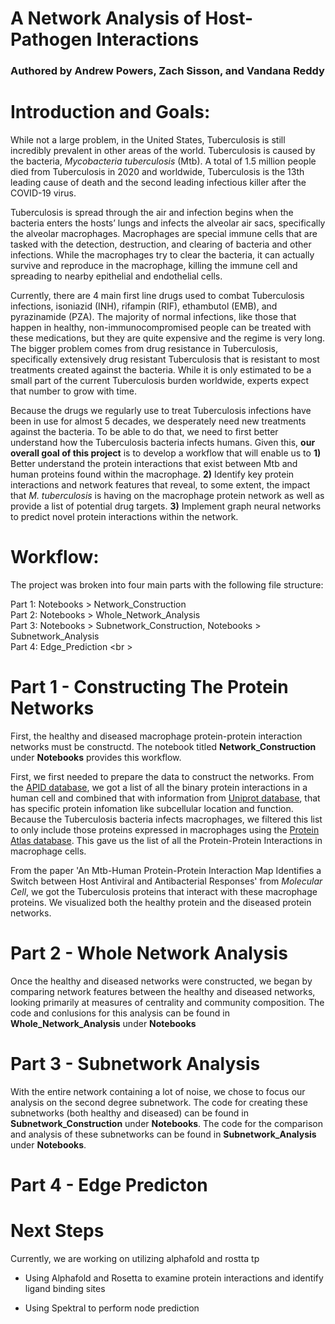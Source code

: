 # **A Network Analysis of Host-Pathogen Interactions**
### Authored by Andrew Powers, Zach Sisson, and Vandana Reddy

# Introduction and Goals:
While not a large problem, in the United States, Tuberculosis is still incredibly prevalent in other areas of the world. Tuberculosis is caused by the bacteria, *Mycobacteria tuberculosis* (Mtb). A total of 1.5 million people died from Tuberculosis in 2020 and worldwide, Tuberculosis is the 13th leading cause of death and the second leading infectious killer after the COVID-19 virus. 

Tuberculosis is spread through the air and infection begins when the bacteria enters the hosts’ lungs and infects the alveolar air sacs, specifically the alveolar macrophages. Macrophages are special immune cells that are tasked with the detection, destruction, and clearing of bacteria and other infections. While the macrophages try to clear the bacteria, it can actually survive and reproduce in the macrophage, killing the immune cell and spreading to nearby epithelial and endothelial cells. 

Currently, there are 4 main first line drugs used to combat Tuberculosis infections, isoniazid (INH), rifampin (RIF), ethambutol (EMB), and pyrazinamide (PZA). The majority of normal infections, like those that happen in healthy, non-immunocompromised people can be treated with these medications, but they are quite expensive and the regime is very long. The bigger problem comes from drug resistance in Tuberculosis, specifically extensively drug resistant Tuberculosis that is resistant to most treatments created against the bacteria. While it is only estimated to be a small part of the current Tuberculosis burden worldwide, experts expect that number to grow with time. 

Because the drugs we regularly use to treat Tuberculosis infections have been in use for almost 5 decades, we desperately need new treatments against the bacteria. To be able to do that, we need to first better understand how the Tuberculosis bacteria infects humans. Given this, **our overall goal of this project** is to develop a workflow that will enable us to 
**1)** Better understand the protein interactions that exist between Mtb and human proteins found within the macrophage. 
**2)** Identify key protein interactions and network features that reveal, to some extent, the impact that *M. tuberculosis* is having on the macrophage protein network as well as provide a list of potential drug targets.
**3)** Implement graph neural networks to predict novel protein interactions within the network.

# Workflow:
The project was broken into four main parts with the following file structure:

Part 1: Notebooks > Network_Construction <br />
Part 2: Notebooks > Whole_Network_Analysis <br />
Part 3: Notebooks > Subnetwork_Construction, Notebooks > Subnetwork_Analysis <br />
Part 4: Edge_Prediction <br \>

# **Part 1 - Constructing The Protein Networks**
First, the healthy and diseased macrophage protein-protein interaction networks must be constructd. The notebook titled **Network_Construction** under **Notebooks** provides this workflow.

First, we first needed to prepare the data to construct the networks. From the [APID database](http://cicblade.dep.usal.es:8080/APID/init.action), we got a list of all the binary protein interactions in a human cell and combined that with information from [Uniprot database](https://www.uniprot.org/uniprot/?query=proteome:UP000005640), that has specific protein infomation like subcellular location and function. Because the Tuberculosis bacteria infects macrophages, we filtered this list to only include those proteins expressed in macrophages using the [Protein Atlas database](https://www.proteinatlas.org/humanproteome/single+cell+type/blood+%26+immune+cells#macrophages). This gave us the list of all the Protein-Protein Interactions in macrophage cells. 

From the paper 'An Mtb-Human Protein-Protein Interaction Map Identifies a Switch between Host Antiviral and Antibacterial Responses' from *Molecular Cell*, we got the Tuberculosis proteins that interact with these macrophage proteins. We visualized both the healthy protein and the diseased protein networks. 

# **Part 2 - Whole Network Analysis**
Once the healthy and diseased networks were constructed, we began by comparing network features between the healthy and diseased networks, looking primarily at measures of centrality and community composition. The code and conlusions for this analysis can be found in **Whole_Network_Analysis** under **Notebooks**

# **Part 3 - Subnetwork Analysis**
With the entire network containing a lot of noise, we chose to focus our analysis on the second degree subnetwork. The code for creating these subnetworks (both healthy and diseased) can be found in **Subnetwork_Construction** under **Notebooks**. The code for the comparison and analysis of these subnetworks can be found in **Subnetwork_Analysis** under **Notebooks**.

# **Part 4 - Edge Predicton**

# **Next Steps**
Currently, we are working on utilizing alphafold and rostta tp 

- Using Alphafold and Rosetta to examine protein interactions and identify ligand binding sites  


- Using Spektral to perform node prediction
